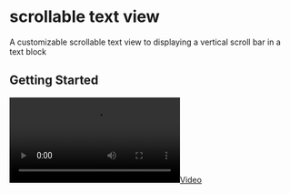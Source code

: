 # scrollable text view

A customizable scrollable text view to displaying a vertical scroll bar in a text block

## Getting Started


[![](https://user-images.githubusercontent.com/77537857/104821969-dbdfe700-583f-11eb-8665-5557a6d5540e.mov)](https://user-images.githubusercontent.com/77537857/104821969-dbdfe700-583f-11eb-8665-5557a6d5540e.mov)


